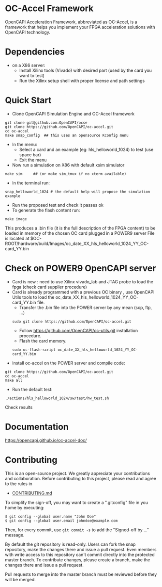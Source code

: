 # OC-Accel Framework

OpenCAPI Acceleration Framework, abbreviated as OC-Accel, is a framework that helps you implement your FPGA acceleration solutions with OpenCAPI technology.

# Dependencies 
 * on a X86 server:
    * Install Xilinx tools (Vivado) with desired part (used by the card you want to test)
    * Run the Xilinx setup shell with proper license and path settings

# Quick Start
 * Clone OpenCAPI Simulation Engine and OC-Accel framework
 ```console
 git clone git@github.com:OpenCAPI/ocse
 git clone https://github.com/OpenCAPI/oc-accel.git
 cd oc-accel
 make snap_config  ## this uses an opensource Kconfig menu
 ```
 * In the menu: 
    * Select a card and an example (eg: hls_helloworld_1024) to test (use space bar)
    * Exit the menu
 * Now run a simulation on X86 with default xsim simulator
  ```console
  make sim     ## (or make sim_tmux if no xterm available)
  ```
 * In the terminal run: 
 ```console
 snap_helloworld_1024 # the default help will propose the simulation example 
 ```
 * Run the proposed test and check it passes ok
 * To generate the flash content run:
 ```console
 make image
 ```
 This produces a .bin file (it is the full description of the FPGA content) to be loaded in memory of the chosen OC card plugged in a POWER9 server
 File is located at $OC-ROOT/hardware/build/Images/oc_date_XX_hls_helloworld_1024_YY_OC-card_YY.bin
 
# Check on POWER9 OpenCAPI server
* Card is new : need to use Xilinx vivado_lab and JTAG probe to load the fpga (check card supplier procedure)
* Card is already programmed with a previous OC binary , use OpenCAPI Utils tools to load the oc_date_XX_hls_helloworld_1024_YY_OC-card_YY.bin file.
   * Transfer the .bin file into the POWER server by any mean (scp, ftp, ...)
   ```console
   sudo git clone https://github.com/OpenCAPI/oc-accel.git
   ```
   * Follow https://github.com/OpenCAPI/oc-utils.git installation procedure.
   * Flash the card memory.
   ```console
   sudo oc-flash-script oc_date_XX_hls_helloworld_1024_YY_OC-card_YY.bin
   ```
* Install oc-accel on the POWER server and compile code:
```console
git clone https://github.com/OpenCAPI/oc-accel.git
cd oc-accel
make all
```
* Run the default test:
```console
./actions/hls_helloworld_1024/sw/test/hw_test.sh
```
Check results

# Documentation
 <https://opencapi.github.io/oc-accel-doc/>


# Contributing
This is an open-source project. We greatly appreciate your contributions and collaboration.
Before contributing to this project, please read and agree to the rules in
* [CONTRIBUTING.md](CONTRIBUTING.md)

To simplify the sign-off, you may want to create a ".gitconfig" file in you home by executing:
```
$ git config --global user.name "John Doe"
$ git config --global user.email johndoe@example.com
```
Then, for every commit, use `git commit -s` to add the "Signed-off by ..." message.

By default the git repository is read-only. Users can fork the snap repository, make the changes there and issue a pull request.
Even members with write access to this repository can't commit directly into the protected master branch. To contribute changes, please create a branch, make the changes there and issue a pull request.

Pull requests to merge into the master branch must be reviewed before they will be merged.
